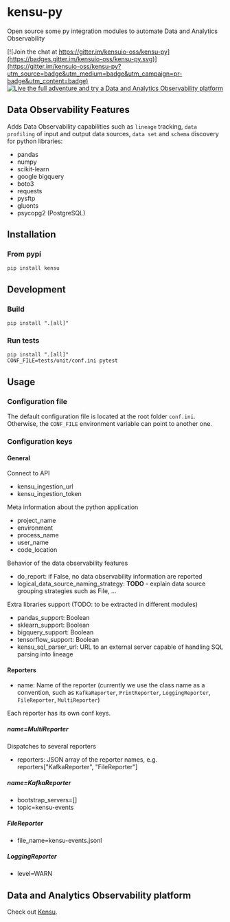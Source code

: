 # kensu-py
Open source some py integration modules to automate Data and Analytics Observability

[![Join the chat at https://gitter.im/kensuio-oss/kensu-py](https://badges.gitter.im/kensuio-oss/kensu-py.svg)](https://gitter.im/kensuio-oss/kensu-py?utm_source=badge&utm_medium=badge&utm_campaign=pr-badge&utm_content=badge)
[![Live the full adventure and try a Data and Analytics Observability platform](https://img.shields.io/static/v1?label=Platform&message=Try%20Kensu&color=blue)](https://hubs.li/H0M3Jrd0)

## Data Observability Features

Adds Data Observability capabilities such as `lineage` tracking, `data profiling` of input and output data sources, `data set` and `schema` discovery for python libraries:

- pandas
- numpy
- scikit-learn
- google bigquery
- boto3
- requests
- pysftp
- gluonts
- psycopg2 (PostgreSQL)

## Installation

### From pypi

`pip install kensu`

## Development

### Build

`pip install ".[all]"`

### Run tests

```
pip install ".[all]"
CONF_FILE=tests/unit/conf.ini pytest
```

## Usage

### Configuration file

The default configuration file is located at the root folder `conf.ini`.
Otherwise, the `CONF_FILE` environment variable can point to another one.

### Configuration keys

#### General
Connect to API
- kensu_ingestion_url
- kensu_ingestion_token

Meta information about the python application
- project_name
- environment
- process_name
- user_name
- code_location

Behavior of the data observability features
- do_report: if False, no data observability information are reported
- logical_data_source_naming_strategy: **TODO** - explain data source grouping strategies such as File, ...

Extra libraries support (TODO: to be extracted in different modules)
- pandas_support: Boolean
- sklearn_support: Boolean
- bigquery_support: Boolean
- tensorflow_support: Boolean
- kensu_sql_parser_url: URL to an external server capable of handling SQL parsing into lineage

#### Reporters

- name: Name of the reporter (currently we use the class name as a convention, such as `KafkaReporter`, `PrintReporter`, `LoggingReporter`, `FileReporter`, `MultiReporter`)

Each reporter has its own conf keys.

##### name=MultiReporter

Dispatches to several reporters

- reporters: JSON array of the reporter names, e.g. reporters["KafkaReporter", "FileReporter"] 

##### name=KafkaReporter

- bootstrap_servers=[]
- topic=kensu-events

##### FileReporter

- file_name=kensu-events.jsonl

##### LoggingReporter

- level=WARN

## Data and Analytics Observability platform

Check out [Kensu](https://kensu.io).
